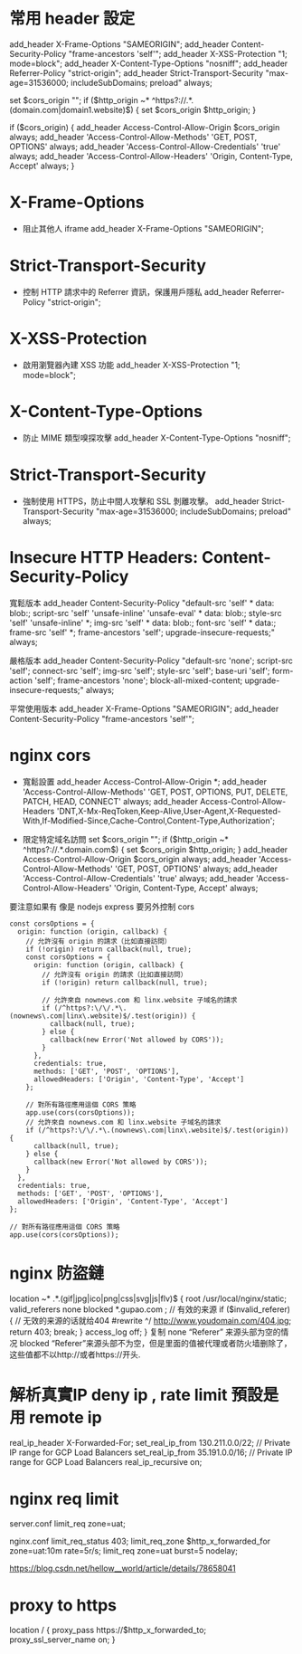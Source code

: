 # 常用 header 設定
add_header X-Frame-Options "SAMEORIGIN";
add_header Content-Security-Policy "frame-ancestors 'self'";
add_header X-XSS-Protection "1; mode=block";
add_header X-Content-Type-Options "nosniff";
add_header Referrer-Policy "strict-origin";
add_header Strict-Transport-Security "max-age=31536000; includeSubDomains; preload" always;

set $cors_origin "";
if ($http_origin ~* ^https?://.*\.(domain\.com|domain1\.website)$) {
    set $cors_origin $http_origin;
}

if ($cors_origin) {
    add_header Access-Control-Allow-Origin $cors_origin always;
    add_header 'Access-Control-Allow-Methods' 'GET, POST, OPTIONS' always;
    add_header 'Access-Control-Allow-Credentials' 'true' always;
    add_header 'Access-Control-Allow-Headers' 'Origin, Content-Type, Accept' always;
}

# X-Frame-Options
* 阻止其他人 iframe 
add_header X-Frame-Options "SAMEORIGIN";

# Strict-Transport-Security
* 控制 HTTP 請求中的 Referrer 資訊，保護用戶隱私
add_header Referrer-Policy "strict-origin";

# X-XSS-Protection
* 啟用瀏覽器內建 XSS 功能
add_header X-XSS-Protection "1; mode=block";

# X-Content-Type-Options
* 防止 MIME 類型嗅探攻擊
add_header X-Content-Type-Options "nosniff";

# Strict-Transport-Security
* 強制使用 HTTPS，防止中間人攻擊和 SSL 剝離攻擊。
add_header Strict-Transport-Security "max-age=31536000; includeSubDomains; preload" always;

# Insecure HTTP Headers: Content-Security-Policy

寬鬆版本
add_header Content-Security-Policy "default-src 'self' * data: blob:; script-src 'self' 'unsafe-inline' 'unsafe-eval' * data: blob:; style-src 'self' 'unsafe-inline' *; img-src 'self' * data: blob:; font-src 'self' * data:; frame-src 'self' *; frame-ancestors 'self'; upgrade-insecure-requests;" always;

嚴格版本
add_header Content-Security-Policy "default-src 'none'; script-src 'self'; connect-src 'self'; img-src 'self'; style-src 'self'; base-uri 'self'; form-action 'self'; frame-ancestors 'none'; block-all-mixed-content; upgrade-insecure-requests;" always;

平常使用版本
add_header X-Frame-Options "SAMEORIGIN";
add_header Content-Security-Policy "frame-ancestors 'self'";

# nginx cors
* 寬鬆設置
add_header Access-Control-Allow-Origin *;
add_header 'Access-Control-Allow-Methods' 'GET, POST, OPTIONS, PUT, DELETE, PATCH, HEAD, CONNECT' always;
add_header Access-Control-Allow-Headers 'DNT,X-Mx-ReqToken,Keep-Alive,User-Agent,X-Requested-With,If-Modified-Since,Cache-Control,Content-Type,Authorization';

* 限定特定域名訪問
set $cors_origin "";
if ($http_origin ~* ^https?://.*\.domain\.com$) {
	set $cors_origin $http_origin;
}
add_header Access-Control-Allow-Origin $cors_origin always;
add_header 'Access-Control-Allow-Methods' 'GET, POST, OPTIONS' always;
add_header 'Access-Control-Allow-Credentials' 'true' always;
add_header 'Access-Control-Allow-Headers' 'Origin, Content-Type, Accept' always;

要注意如果有 像是 nodejs express 要另外控制 cors
```
const corsOptions = {
  origin: function (origin, callback) {
    // 允許沒有 origin 的請求（比如直接訪問）
    if (!origin) return callback(null, true);
    const corsOptions = {
      origin: function (origin, callback) {
        // 允許沒有 origin 的請求（比如直接訪問）
        if (!origin) return callback(null, true);
        
        // 允許來自 nownews.com 和 linx.website 子域名的請求
        if (/^https?:\/\/.*\.(nownews\.com|linx\.website)$/.test(origin)) {
          callback(null, true);
        } else {
          callback(new Error('Not allowed by CORS'));
        }
      },
      credentials: true,
      methods: ['GET', 'POST', 'OPTIONS'],
      allowedHeaders: ['Origin', 'Content-Type', 'Accept']
    };
    
    // 對所有路徑應用這個 CORS 策略
    app.use(cors(corsOptions));
    // 允許來自 nownews.com 和 linx.website 子域名的請求
    if (/^https?:\/\/.*\.(nownews\.com|linx\.website)$/.test(origin)) {
      callback(null, true);
    } else {
      callback(new Error('Not allowed by CORS'));
    }
  },
  credentials: true,
  methods: ['GET', 'POST', 'OPTIONS'],
  allowedHeaders: ['Origin', 'Content-Type', 'Accept']
};

// 對所有路徑應用這個 CORS 策略
app.use(cors(corsOptions));
```

# nginx 防盜鏈
location ~* .*\.(gif|jpg|ico|png|css|svg|js|flv)$ {
	root /usr/local/nginx/static;
	valid_referers none blocked  *.gupao.com ; // 有效的来源
	if ($invalid_referer) { // 无效的来源的话就给404
		#rewrite ^/ http://www.youdomain.com/404.jpg;
		return 403;
		break;
	 }
	 access_log off;
}
复制
none
 “Referer” 来源头部为空的情况
 blocked
 “Referer”来源头部不为空，但是里面的值被代理或者防火墙删除了，这些值都不以http://或者https://开头.


# 解析真實IP deny ip , rate limit 預設是用 remote ip
real_ip_header X-Forwarded-For;
set_real_ip_from 130.211.0.0/22; // Private IP range for GCP Load Balancers
set_real_ip_from 35.191.0.0/16;  // Private IP range for GCP Load Balancers
real_ip_recursive on;

# nginx req limit
server.conf
limit_req zone=uat;

nginx.conf
limit_req_status 403;
limit_req_zone $http_x_forwarded_for zone=uat:10m rate=5r/s;
limit_req zone=uat burst=5 nodelay; 

https://blog.csdn.net/hellow__world/article/details/78658041

# proxy to https
location / {
    proxy_pass https://$http_x_forwarded_to; 
    proxy_ssl_server_name on;
}